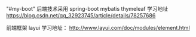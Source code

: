 "#my-boot" 
后端技术采用
spring-boot
mybatis
thymeleaf  学习地址 https://blog.csdn.net/qq_32923745/article/details/78257686


前端框架
layui 学习地址： http://www.layui.com/doc/modules/element.html



